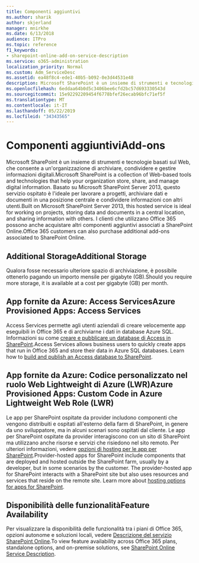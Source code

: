 ```yaml
---
title: Componenti aggiuntivi
ms.author: sharik
author: skjerland
manager: mnirkhe
ms.date: 6/13/2018
audience: ITPro
ms.topic: reference
f1_keywords:
- sharepoint-online-add-on-service-description
ms.service: o365-administration
localization_priority: Normal
ms.custom: Adm_ServiceDesc
ms.assetid: ea48f8c4-ede1-40b5-b092-0e3d44531e48
description: Microsoft SharePoint è un insieme di strumenti e tecnologie basati sul Web, che consente a un'organizzazione di archiviare, condividere e gestire informazioni digitali. Basato su Microsoft SharePoint Server 2013, questo servizio ospitato è l'ideale per lavorare a progetti, archiviare dati e documenti in una posizione centrale e condividere informazioni con altri utenti. I clienti che utilizzano Office 365 possono anche acquistare altri componenti aggiuntivi associati a SharePoint Online.
ms.openlocfilehash: 6eddaa64b0d5c3406bee6cfd2bc57d693330543d
ms.sourcegitcommit: 15e92292209454f6778bfef26ecab96bfc71ef5f
ms.translationtype: MT
ms.contentlocale: it-IT
ms.lasthandoff: 05/22/2019
ms.locfileid: "34343565"
---
```

# <a name="add-ons"></a><span data-ttu-id="6097f-105">Componenti aggiuntivi</span><span class="sxs-lookup"><span data-stu-id="6097f-105">Add-ons</span></span>

<span data-ttu-id="6097f-106">Microsoft SharePoint è un insieme di strumenti e tecnologie basati sul Web, che consente a un'organizzazione di archiviare, condividere e gestire informazioni digitali.</span><span class="sxs-lookup"><span data-stu-id="6097f-106">Microsoft SharePoint is a collection of Web-based tools and technologies that help your organization store, share, and manage digital information.</span></span> <span data-ttu-id="6097f-107">Basato su Microsoft SharePoint Server 2013, questo servizio ospitato è l'ideale per lavorare a progetti, archiviare dati e documenti in una posizione centrale e condividere informazioni con altri utenti.</span><span class="sxs-lookup"><span data-stu-id="6097f-107">Built on Microsoft SharePoint Server 2013, this hosted service is ideal for working on projects, storing data and documents in a central location, and sharing information with others.</span></span> <span data-ttu-id="6097f-108">I clienti che utilizzano Office 365 possono anche acquistare altri componenti aggiuntivi associati a SharePoint Online.</span><span class="sxs-lookup"><span data-stu-id="6097f-108">Office 365 customers can also purchase additional add-ons associated to SharePoint Online.</span></span>
  
## <a name="additional-storage"></a><span data-ttu-id="6097f-109">Additional Storage</span><span class="sxs-lookup"><span data-stu-id="6097f-109">Additional Storage</span></span>
<span data-ttu-id="6097f-110"><a name="bkmk_AdditionalStorage"> </a></span><span class="sxs-lookup"><span data-stu-id="6097f-110"></span></span>

<span data-ttu-id="6097f-111">Qualora fosse necessario ulteriore spazio di archiviazione, è possibile ottenerlo pagando un importo mensile per gigabyte (GB).</span><span class="sxs-lookup"><span data-stu-id="6097f-111">Should you require more storage, it is available at a cost per gigabyte (GB) per month.</span></span>
  
## <a name="azure-provisioned-apps-access-services"></a><span data-ttu-id="6097f-112">App fornite da Azure: Access Services</span><span class="sxs-lookup"><span data-stu-id="6097f-112">Azure Provisioned Apps: Access Services</span></span>
<span data-ttu-id="6097f-113"><a name="bkmk_AzureProvisionedAppsAccessServices"> </a></span><span class="sxs-lookup"><span data-stu-id="6097f-113"></span></span>

<span data-ttu-id="6097f-p103">Access Services permette agli utenti aziendali di creare velocemente app eseguibili in Office 365 e di archiviarne i dati in database Azure SQL. Informazioni su come [creare e pubblicare un database di Access in SharePoint](https://go.microsoft.com/fwlink/p/?LinkID=393754).</span><span class="sxs-lookup"><span data-stu-id="6097f-p103">Access Services allows business users to quickly create apps that run in Office 365 and store their data in Azure SQL databases. Learn how to [build and publish an Access database to SharePoint](https://go.microsoft.com/fwlink/p/?LinkID=393754).</span></span>
  
## <a name="azure-provisioned-apps-custom-code-in-azure-lightweight-web-role-lwr"></a><span data-ttu-id="6097f-116">App fornite da Azure: Codice personalizzato nel ruolo Web Lightweight di Azure (LWR)</span><span class="sxs-lookup"><span data-stu-id="6097f-116">Azure Provisioned Apps: Custom Code in Azure Lightweight Web Role (LWR)</span></span>
<span data-ttu-id="6097f-117"><a name="bkmk_AzureProvisionedAppsCustomCodeinAzureLWR"> </a></span><span class="sxs-lookup"><span data-stu-id="6097f-117"></span></span>

<span data-ttu-id="6097f-p104">Le app per SharePoint ospitate da provider includono componenti che vengono distribuiti e ospitati all'esterno della farm di SharePoint, in genere da uno sviluppatore, ma in alcuni scenari sono ospitati dal cliente. Le app per SharePoint ospitate da provider interagiscono con un sito di SharePoint ma utilizzano anche risorse e servizi che risiedono nel sito remoto. Per ulteriori informazioni, vedere [opzioni di hosting per le app per SharePoint](https://go.microsoft.com/fwlink/?LinkId=271314).</span><span class="sxs-lookup"><span data-stu-id="6097f-p104">Provider-hosted apps for SharePoint include components that are deployed and hosted outside the SharePoint farm, usually by a developer, but in some scenarios by the customer. The provider-hosted app for SharePoint interacts with a SharePoint site but also uses resources and services that reside on the remote site. Learn more about [hosting options for apps for SharePoint](https://go.microsoft.com/fwlink/?LinkId=271314).</span></span>
  
## <a name="feature-availability"></a><span data-ttu-id="6097f-121">Disponibilità delle funzionalità</span><span class="sxs-lookup"><span data-stu-id="6097f-121">Feature Availability</span></span>
<span data-ttu-id="6097f-122"><a name="bkmk_AzureProvisionedAppsCustomCodeinAzureLWR"> </a></span><span class="sxs-lookup"><span data-stu-id="6097f-122"></span></span>

<span data-ttu-id="6097f-123">Per visualizzare la disponibilità delle funzionalità tra i piani di Office 365, opzioni autonome e soluzioni locali, vedere [Descrizione del servizio SharePoint Online](sharepoint-online-service-description.md).</span><span class="sxs-lookup"><span data-stu-id="6097f-123">To view feature availability across Office 365 plans, standalone options, and on-premise solutions, see [SharePoint Online Service Description](sharepoint-online-service-description.md).</span></span>
  

